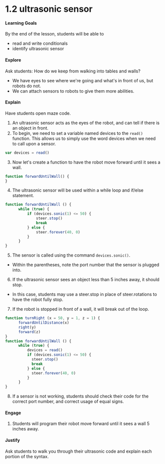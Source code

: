 # 1.2 ultrasonic sensor

#### Learning Goals
By the end of the lesson, students will be able to
* read and write conditionals
* identify ultrasonic sensor

#### Explore
Ask students: How do we keep from walking into tables and walls?
  + We have eyes to see where we're going and what's in front of us, but robots do not.
  + We can attach sensors to robots to give them more abilities.

#### Explain
Have students open maze code.

1. An ultrasonic sensor acts as the eyes of the robot, and can tell if there is an object in front.
2. To begin, we need to set a variable named devices to the ```read()``` function. This allows us to simply use the word devices when we need to call upon a sensor.
```js
var devices = read()
```

3. Now let's create a function to have the robot move forward until it sees a wall.
```js
function forwardUntilWall() {
}
```

4. The ultrasonic sensor will be used within a while loop and if/else statement.
```js
function forwardUntilWall () {
      while (true) {
          if (devices.sonic(1) <= 50) {
              steer.stop()
              break
          } else {
              steer.forever(40, 0)
          }
      }
}
```

5. The sensor is called using the command ```devices.sonic()```.
  + Within the parentheses, note the port number that the sensor is plugged into.
6. If the ultrasonic sensor sees an object less than 5 inches away, it should stop.
  + In this case, students may use a steer.stop in place of steer.rotations to have the robot fully stop.
7. If the robot is stopped in front of a wall, it will break out of the loop.
```js
function turnRight (x = 50, y = 1, z = 1) {
      forwardUntilDistance(x)
      right(y)
      forward(z)
}
function forwardUntilWall () {
      while (true) {
          devices = read()
          if (devices.sonic(1) <= 50) {
            steer.stop()
            break
          } else {
            steer.forever(40, 0)
          }
      }
}
```

8. If a sensor is not working, students should check their code for the correct port number, and correct usage of equal signs.


#### Engage
1. Students will program their robot move forward until it sees a wall 5 inches away.

#### Justify
Ask students to walk you through their ultrasonic code and explain each portion of the syntax.
